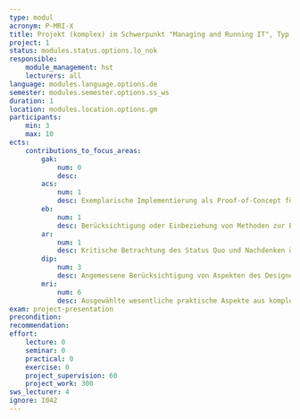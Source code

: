 ```yaml
---
type: modul
acronym: P-MRI-X
title: Projekt (komplex) im Schwerpunkt "Managing and Running IT", Typ X
project: 1
status: modules.status.options.lo_nok
responsible: 
    module_management: hst
    lecturers: all
language: modules.language.options.de
semester: modules.semester.options.ss_ws
duration: 1
location: modules.location.options.gm
participants: 
    min: 3
    max: 10
ects: 
    contributions_to_focus_areas:
        gak: 
            num: 0
            desc:
        acs: 
            num: 1
            desc: Exemplarische Implementierung als Proof-of-Concept für im Projekt entwickelte Konzepte und Lösungen
        eb: 
            num: 1
            desc: Berücksichtigung oder Einbeziehung von Methoden zur Bewertung der IT hinsichtlich ihres Business Value
        ar: 
            num: 1
            desc: Kritische Betrachtung des Status Quo und Nachdenken über künftige gesellschaftliche und wirtschaftliche Implikationen
        dip: 
            num: 3
            desc: Angemessene Berücksichtigung von Aspekten des Designens von Innovation und Produkten
        mri: 
            num: 6
            desc: Ausgewählte wesentliche praktische Aspekte aus komplexen Teilgebieten des Managens und Betreibens von IT
exam: project-presentation
precondition: 
recommendation: 
effort:
    lecture: 0
    seminar: 0
    practical: 0
    exercise: 0
    project_supervision: 60
    project_work: 300
sws_lecturer: 4
ignore: I042
---
```

